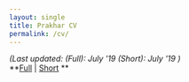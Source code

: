 ```yaml
---
layout: single
title: Prakhar CV
permalink: /cv/
---
```


_(Last updated: (Full): July '19 (Short): July '19 )_  
**[Full][resume full] | [Short][resume short] **

[resume full]: /assets/CV_research.pdf
[resume short]:/assets/CV_1_page.pdf
